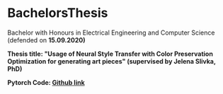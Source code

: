 # BachelorsThesis
Bachelor with Honours in Electrical Engineering and Computer Science (defended on <b>15.09.2020<b>)

Thesis title: "Usage of Neural Style Transfer with Color Preservation Optimization for generating art pieces" (supervised by Jelena Slivka, PhD)

Pytorch Code: [Github link](https://github.com/reinai/NeuralStyleTransfer)
